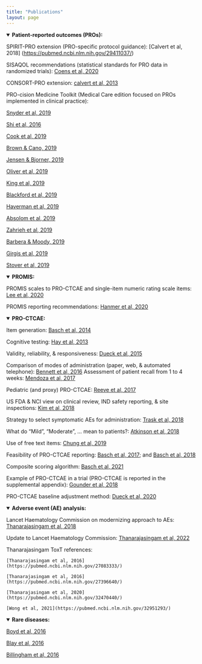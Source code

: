 ```yaml
---
title: "Publications"
layout: page
---
```

<details open>
  <summary><b>Patient-reported outcomes (PROs):</b></summary>

  SPIRIT-PRO extension (PRO-specific protocol guidance):  [Calvert et al, 2018]    (https://pubmed.ncbi.nlm.nih.gov/29411037/)
  
  SISAQOL recommendations (statistical standards for PRO data in randomized trials):  [Coens et al, 2020](https://pubmed.ncbi.nlm.nih.gov/32007209/)
  
  CONSORT-PRO extension:  [calvert et al, 2013](https://pubmed.ncbi.nlm.nih.gov/23443445/)
  
  PRO-cision Medicine Toolkit (Medical Care edition focused on PROs implemented in clinical practice):
  
  [Snyder et al, 2019](https://pubmed.ncbi.nlm.nih.gov/30985589/)
  
  [Shi et al, 2016](https://pubmed.ncbi.nlm.nih.gov/30985590/)
  
  [Cook et al, 2019](https://pubmed.ncbi.nlm.nih.gov/30985591/)
  
  [Brown & Cano, 2019](https://pubmed.ncbi.nlm.nih.gov/30985592/)
  
  [Jensen & Bjorner, 2019](https://pubmed.ncbi.nlm.nih.gov/30985593/)
  
  [Oliver et al, 2019](https://pubmed.ncbi.nlm.nih.gov/30985594/)
  
  [King et al, 2019](https://pubmed.ncbi.nlm.nih.gov/30985595/)
  
  [Blackford et al, 2019](https://pubmed.ncbi.nlm.nih.gov/30985596/)
  
  [Haverman et al, 2019](https://pubmed.ncbi.nlm.nih.gov/30985597/)
  
  [Absolom et al, 2019](https://pubmed.ncbi.nlm.nih.gov/30985598/)
  
  [Zahrieh et al, 2019](https://pubmed.ncbi.nlm.nih.gov/30985599/)
  
  [Barbera & Moody, 2019](https://pubmed.ncbi.nlm.nih.gov/30985600/)
  
  [Girgis et al, 2019](https://pubmed.ncbi.nlm.nih.gov/30985601/)
  
  [Stover et al, 2019](https://pubmed.ncbi.nlm.nih.gov/30985602/)

</details>

<details open>
  <summary><b>PROMIS:</b></summary>

  PROMIS scales to PRO-CTCAE and single-item numeric rating scale items:  [Lee et al, 2020](https://pubmed.ncbi.nlm.nih.gov/33305344/)
  
  PROMIS reporting recommendations: [Hanmer et al, 2020](https://pubmed.ncbi.nlm.nih.gov/32215788/)
</details>

<details open>
  <summary><b>PRO-CTCAE:</b></summary>

  Item generation:  [Basch et al, 2014](https://pubmed.ncbi.nlm.nih.gov/25265940/)
  
  Cognitive testing:  [Hay et al, 2013](https://pubmed.ncbi.nlm.nih.gov/23868457/)
  
  Validity, reliability, & responsiveness:  [Dueck et al, 2015](https://pubmed.ncbi.nlm.nih.gov/26270597/)
  
  Comparison of modes of administration (paper, web, & automated telephone):  [Bennett et al, 2016](https://pubmed.ncbi.nlm.nih.gov/26892667/) 
  Assessment of patient recall from 1 to 4 weeks:  [Mendoza et al, 2017](https://pubmed.ncbi.nlm.nih.gov/28545337/)
  
  Pediatric (and proxy) PRO-CTCAE:  [Reeve et al, 2017](https://pubmed.ncbi.nlm.nih.gov/28062347/)
  
  US FDA & NCI view on clinical review, IND safety reporting, & site inspections:  [Kim et al, 2018](https://pubmed.ncbi.nlm.nih.gov/29237718/)
  
  Strategy to select symptomatic AEs for administration:  [Trask et al, 2018](https://pubmed.ncbi.nlm.nih.gov/30230365/)
  
  What do “Mild”, “Moderate”, … mean to patients?:  [Atkinson et al, 2018](https://pubmed.ncbi.nlm.nih.gov/29129739/)
  
  Use of free text items:  [Chung et al, 2019](https://pubmed.ncbi.nlm.nih.gov/30840079/)
  
  Feasibility of PRO-CTCAE reporting:  [Basch et al, 2017](https://pubmed.ncbi.nlm.nih.gov/28463161/); and  [Basch et al, 2018](https://pubmed.ncbi.nlm.nih.gov/30204536/)
  
  Composite scoring algorithm:  [Basch et al, 2021](https://pubmed.ncbi.nlm.nih.gov/33258687/)
  
  Example of PRO-CTCAE in a trial (PRO-CTCAE is reported in the supplemental appendix):  [Gounder et al, 2018](https://pubmed.ncbi.nlm.nih.gov/30575484/)
  
  PRO-CTCAE baseline adjustment method:  [Dueck et al, 2020](https://pubmed.ncbi.nlm.nih.gov/31556911/)
</details>

<details open>
  <summary><b>Adverse event (AE) analysis:</b></summary>
  
  Lancet Haematology Commission on modernizing approach to AEs:  [Thanarajasingam et al, 2018](https://pubmed.ncbi.nlm.nih.gov/29907552/)
  
  Update to Lancet Haematology Commission:  [Thanarajasingam et al, 2022](https://pubmed.ncbi.nlm.nih.gov/35483398/)
  
  Thanarajasingam ToxT references:
  
    [Thanarajasingam et al, 2016](https://pubmed.ncbi.nlm.nih.gov/27083333/)
    
    [Thanarajasingam et al, 2016](https://pubmed.ncbi.nlm.nih.gov/27396640/)
    
    [Thanarajasingam et al, 2020](https://pubmed.ncbi.nlm.nih.gov/32470440/)
    
    [Wong et al, 2021](https://pubmed.ncbi.nlm.nih.gov/32951293/)

</details>

<details open>
  <summary><b>Rare diseases:</b></summary>
  
  [Boyd et al, 2016](https://pubmed.ncbi.nlm.nih.gov/26868354/)
  
  [Blay et al, 2016](https://pubmed.ncbi.nlm.nih.gov/26868355/)
  
  [Billingham et al, 2016](https://pubmed.ncbi.nlm.nih.gov/26868356/)

</details>




